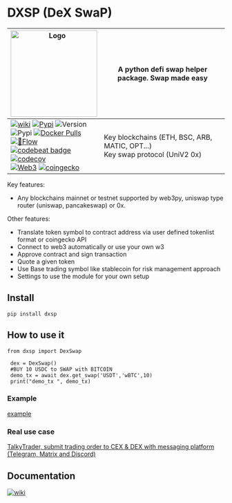 # DXSP (DeX SwaP)

|<img width="200" alt="Logo" src="https://user-images.githubusercontent.com/8766259/231213427-63ea2752-13d5-4993-aee2-90671b57fc6e.png">  | A python defi swap helper package. Swap made easy |
| ------------- | ------------- |
|[![wiki](https://img.shields.io/badge/🪙🗿-wiki-0080ff)](https://talkytrader.gitbook.io/talky/) [![Pypi](https://badgen.net/badge/icon/dxsp?icon=pypi&label)](https://pypi.org/project/dxsp/) ![Version](https://img.shields.io/pypi/v/dxsp)<br>  ![Pypi](https://img.shields.io/pypi/dm/dxsp) [![Docker Pulls](https://badgen.net/docker/pulls/mraniki/dxsp)](https://hub.docker.com/r/mraniki/dxsp)<br>[![👷Flow](https://github.com/mraniki/dxsp/actions/workflows/%F0%9F%91%B7Flow.yml/badge.svg)](https://github.com/mraniki/dxsp/actions/workflows/%E2%9C%A8Flow.yml)<br>[![codebeat badge](https://codebeat.co/badges/b1376839-73bc-4b41-bfc1-2fb099f1fc2a)](https://codebeat.co/projects/github-com-mraniki-dxsp-main)<br>[![codecov](https://codecov.io/gh/mraniki/dxsp/branch/main/graph/badge.svg?token=39ED0ZA6IH)](https://codecov.io/gh/mraniki/dxsp) <br>[![Web3](https://badgen.net/badge/icon/web3/black?icon=libraries&label)](https://github.com/ethereum/web3.py) [![coingecko](https://badgen.net/badge/icon/coingecko/black?icon=libraries&label)](https://github.com/coingecko)|Key blockchains (ETH, BSC, ARB, MATIC, OPT...)<br>Key swap protocol (UniV2 0x)

Key features:

- Any blockchains mainnet or testnet supported by web3py, uniswap type router (uniswap, pancakeswap) or 0x.


Other features:

- Translate token symbol to contract address via user defined tokenlist format or coingecko API
- Connect to web3 automatically or use your own w3
- Approve contract and sign transaction
- Quote a given token
- Use Base trading symbol like stablecoin for risk management approach
- Settings to use the module for your own setup

## Install

`pip install dxsp`

## How to use it

```
from dxsp import DexSwap

 dex = DexSwap()
 #BUY 10 USDC to SWAP with BITCOIN
 demo_tx = await dex.get_swap('USDT','wBTC',10)
 print("demo_tx ", demo_tx)
```

### Example

[example](https://github.com/mraniki/dxsp/blob/main/examples/example.py)


### Real use case

[TalkyTrader, submit trading order to CEX & DEX with messaging platform (Telegram, Matrix and Discord)](https://github.com/mraniki/tt)

## Documentation

[![wiki](https://img.shields.io/badge/🪙🗿-wiki-0080ff)](https://talkytrader.gitbook.io/talky/)

